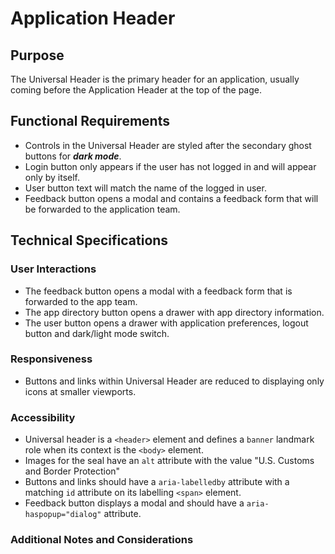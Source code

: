 # Application Header

## Purpose

The Universal Header is the primary header for an application, usually coming before the Application Header at the top of the page.

## Functional Requirements

* Controls in the Universal Header are styled after the secondary ghost buttons for **_dark mode_**.
* Login button only appears if the user has not logged in and will appear only by itself.
* User button text will match the name of the logged in user. 
* Feedback button opens a modal and contains a feedback form that will be forwarded to the application team.

## Technical Specifications

### User Interactions

* The feedback button opens a modal with a feedback form that is forwarded to the app team.
* The app directory button opens a drawer with app directory information.
* The user button opens a drawer with application preferences, logout button and dark/light mode switch.

### Responsiveness

* Buttons and links within Universal Header are reduced to displaying only icons at smaller viewports. 

### Accessibility

* Universal header is a `<header>` element and defines a `banner` landmark role when its context is the `<body>` element.
* Images for the seal have an `alt` attribute with the value "U.S. Customs and Border Protection"
* Buttons and links should have a `aria-labelledby` attribute with a matching `id` attribute on its labelling `<span>` element.
* Feedback button displays a modal and should have a `aria-haspopup="dialog"` attribute.

### Additional Notes and Considerations
